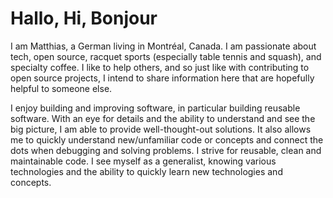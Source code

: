 # Hallo, Hi, Bonjour

I am Matthias, a German living in Montréal, Canada. I am passionate about tech, open source, racquet sports (especially table tennis and squash), and specialty coffee. I like to help others, and so just like with contributing to open source projects, I intend to share information here that are hopefully helpful to someone else.

I enjoy building and improving software, in particular building reusable software. With an eye for details and the ability to understand and see the big picture, I am able to provide well-thought-out solutions. It also allows me to quickly understand new/unfamiliar code or concepts and connect the dots when debugging and solving problems. I strive for reusable, clean and maintainable code. I see myself as a generalist, knowing various technologies and the ability to quickly learn new technologies and concepts.
